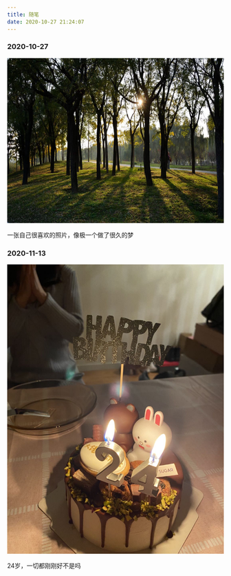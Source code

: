 ```yaml
---
title: 随笔
date: 2020-10-27 21:24:07
---
```

### 2020-10-27
<img src="/assets/essay/01.png" width="623" height="383" />

一张自己很喜欢的照片，像极一个做了很久的梦

### 2020-11-13
<img src="/assets/essay/02.png" width="545" />

24岁，一切都刚刚好不是吗